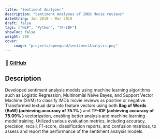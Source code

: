 ```yaml
---
title: "Sentiment Analyzer"
description: "Sentiment Analyses of IMDB Movie reviews"
dateString: Jan 2019 - Mar 2019
draft: false
tags: ["NLP", "Python", "TF-IDF"]
showToc: false
weight: 208
cover:
    image: "projects/openquad/sentimentAnalysis.png"
--- 
```


### 🔗 [GitHub](https://github.com/UtkarshBhatt6/sentiment-analysis-of-IMDB-movie-reviews)    

## Description

Developed sentiment analysis models using machine learning algorithms such as Logistic Regression, Multinomial Naive Bayes, and Support Vector Machine (SVM) to classify IMDb movie reviews as positive or negative.
Transformed textual data into feature vectors using both **Bag of Words (BoW) (achieving accuracy of 75.1% )** and **TF-IDF (achieving accuracy of 75.09% )** vectorization, enabling better analysis and machine learning model training.
Utilized various evaluation metrics, including accuracy, precision, recall, F1-score, classification reports, and confusion matrices, to assess and report the performance of the sentiment analysis models.

<!-- ![](/projects/search-and-reconnaissance-robot/img1.jpeg)

![](/projects/search-and-reconnaissance-robot/img2.jpeg)

![](/projects/search-and-reconnaissance-robot/img3.jpeg) -->